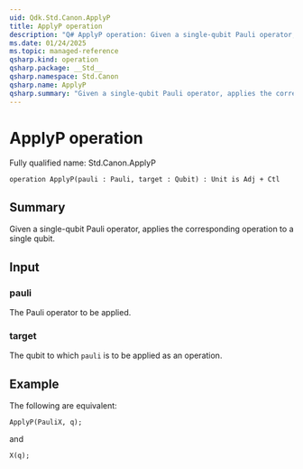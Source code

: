 ```yaml
---
uid: Qdk.Std.Canon.ApplyP
title: ApplyP operation
description: "Q# ApplyP operation: Given a single-qubit Pauli operator, applies the corresponding operation to a single qubit."
ms.date: 01/24/2025
ms.topic: managed-reference
qsharp.kind: operation
qsharp.package: __Std__
qsharp.namespace: Std.Canon
qsharp.name: ApplyP
qsharp.summary: "Given a single-qubit Pauli operator, applies the corresponding operation to a single qubit."
---
```


# ApplyP operation

Fully qualified name: Std.Canon.ApplyP

```qsharp
operation ApplyP(pauli : Pauli, target : Qubit) : Unit is Adj + Ctl
```

## Summary
Given a single-qubit Pauli operator, applies the corresponding operation
to a single qubit.

## Input
### pauli
The Pauli operator to be applied.
### target
The qubit to which `pauli` is to be applied as an operation.

## Example
The following are equivalent:
```qsharp
ApplyP(PauliX, q);
```
and
```qsharp
X(q);
```
